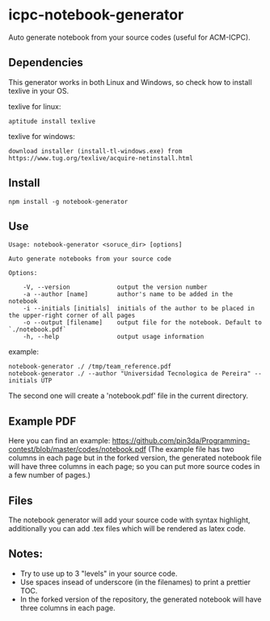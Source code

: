 # icpc-notebook-generator
Auto generate notebook from your source codes (useful for ACM-ICPC).

## Dependencies

This generator works in both Linux and Windows, so check how to install texlive in your OS.

texlive for linux:

    aptitude install texlive

texlive for windows:

    download installer (install-tl-windows.exe) from https://www.tug.org/texlive/acquire-netinstall.html

## Install

    npm install -g notebook-generator

## Use

    Usage: notebook-generator <soruce_dir> [options]

    Auto generate notebooks from your source code

    Options:

        -V, --version             output the version number
        -a --author [name]        author's name to be added in the notebook
        -i --initials [initials]  initials of the author to be placed in the upper-right corner of all pages
        -o --output [filename]    output file for the notebook. Default to `./notebook.pdf`
        -h, --help                output usage information


example:

    notebook-generator ./ /tmp/team_reference.pdf
    notebook-generator ./ --author "Universidad Tecnologica de Pereira" --initials UTP

The second one will create a 'notebook.pdf' file in the current directory.

## Example PDF

Here you can find an example: https://github.com/pin3da/Programming-contest/blob/master/codes/notebook.pdf
(The example file has two columns in each page but in the forked version, the generated notebook file will have three columns in each page; so you can put more source codes in a few number of pages.)

## Files

The notebook generator will add your source code with syntax highlight, additionally
you can add .tex files which will be rendered as latex code.

## Notes:

- Try to use up to 3 "levels" in your source code.
- Use spaces insead of underscore (in the filenames) to print a prettier TOC.
- In the forked version of the repository, the generated notebook will have three columns in each page.
